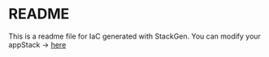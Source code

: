 # README
This is a readme file for IaC generated with StackGen.
You can modify your appStack -> [here](http://main.dev.stackgen.com/appstacks/ff4755ac-81a6-44c4-a1ad-0c9b63f51290)
